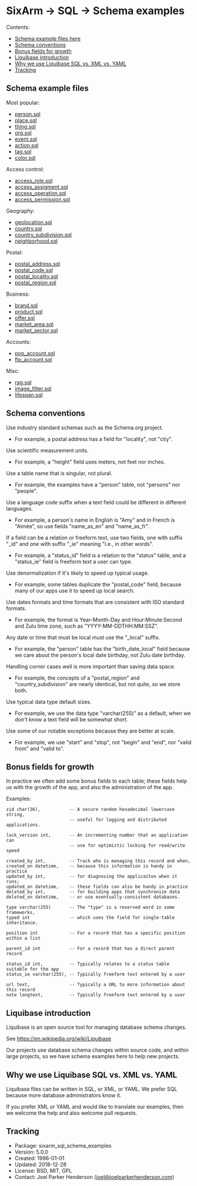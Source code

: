 # SixArm → SQL → Schema examples

Contents:

* [Schema example files here](#schema-example-files-here)
* [Schema conventions](#schema-conventions)
* [Bonus fields for growth](#bonus-fields-for-growth)
* [Liquibase introduction](#liquibase-introduction)
* [Why we use Liquibase SQL vs. XML vs. YAML](#why-we-use-liquibase-sql-vs-xml-vs-yaml)
* [Tracking](#tracking)


## Schema example files

Most popular:

  * [person.sql](person.sql)
  * [place.sql](place.sql)
  * [thing.sql](thing.sql)
  * [org.sql](org.sql)
  * [event.sql](event.sql)
  * [action.sql](action.sql)
  * [tag.sql](tag.sql)
  * [color.sql](color.sql)

Access control:

  * [access_role.sql](access/access_role.sql)
  * [access_assigment.sql](access/access_assignment.sql)
  * [access_operation.sql](access/access_operation.sql)
  * [access_permission.sql](access/access_permission.sql)

Geography:

  * [geolocation.sql](geography/geolocation.sql)
  * [country.sql](geography/country.sql)
  * [country_subdivision.sql](geography/country_subdivision.sql)
  * [neighborhood.sql](geography/neighborhood.sql)

Postal:
  * [postal_address.sql](postal/postal_address.sql)
  * [postal_code.sql](postal/postal_code.sql)
  * [postal_locality.sql](postal/postal_locality.sql)
  * [postal_region.sql](postal/postal_region.sql)

Business:

  * [brand.sql](business/brand.sql)
  * [product.sql](business/product.sql)
  * [offer.sql](business/offer.sql)
  * [market_area.sql](business/market_area.sql)
  * [market_sector.sql](business/market_sector.sql)

Accounts:

  * [pop_account.sql](accounts/pop_account.sql)
  * [ftp_account.sql](accounts/ftp_account.sql)

Misc:

  * [rag.sql](rag.sql)
  * [image_filter.sql](image_filter.sql)
  * [lifespan.sql](lifespan.sql)


## Schema conventions

Use industry standard schemas such as the Schema.org project.

  * For example, a postal address has a field for "locality", not "city".

Use scientific measurement units.

  * For example, a "height" field uses meters, not feet nor inches.

Use a table name that is singular, not plural.

  * For example, the examples have a "person" table, not "persons" nor "people".

Use a language code suffix when a text field could be different in different languages.

  * For example, a person's name in English is "Amy" and in French is "Aimée", so use fields "name_as_en" and "name_as_fr".

If a field can be a relation or freeform text, use two fields, one with suffix "_id" and one with suffix "_ie" meaning "I.e., in other words".

  * For example, a "status_id" field is a relation to the "status" table, and a "status_ie" field is freeform text a user can type.

Use denormalization if it's likely to speed up typical usage.

  * For example, some tables duplicate the "postal_code" field, because many of our apps use it to speed up local search.

Use dates formats and time formats that are consistent with ISO standard formats.

  * For example, the format is Year-Month-Day and Hour:Minute:Second and Zulu time zone, such as "YYYY-MM-DDTHH:MM:SSZ".

Any date or time that must be local must use the "_local" suffix.

  * For example, the "person" table has the "birth_date_local" field because we care about the person's local date birthday, not Zulu date birthday.

Handling corner cases well is more important than saving data space.

  * For example, the concepts of a "postal_region" and "country_subdivision" are nearly identical, but not quite, so we store both.

Use typical data type default sizes.

  * For example, we use the data type "varchar(255)" as a default, when we don't know a text field will be somewhat short.

Use some of our notable exceptions because they are better at scale.

  * For example, we use "start" and "stop", not "begin" and "end", nor "valid from" and "valid to".


## Bonus fields for growth


In practice we often add some bonus fields to each table; these fields help us with the growth of the app, and also the administration of the app.

Examples:

    zid char(36),           -- A secure random hexadecimal lowercase string,
                            -- useful for logging and distributed applications.

    lock_version int,       -- An incrementing number that an application can
                            -- use for optimistic locking for read/write speed

    created_by int,         -- Track who is managing this record and when,
    created_on datetime,    -- because this information is handy in practice
    updated_by int,         -- for diagnosing the applicaiton when it runs;
    updated_on datetime,    -- these fields can also be handy in practice
    deleted_by int,         -- for building apps that synchronize data
    deleted_on datetime,    -- or use eventually-consistent databases.

    type varchar(255)       -- The "type" is a reserved word in some frameworks,
    typed int               -- which uses the field for single-table inheritance.

    position int            -- For a record that has a specific position within a list

    parent_id int           -- For a record that has a direct parent record

    status_id int,          -- Typically relates to a status table suitable for the app
    status_ie varchar(255), -- Typically freeform text entered by a user 

    url text,               -- Typically a URL to more information about this record
    note longtext,          -- Typically freeform text entered by a user


## Liquibase introduction

Liquibase is an open source tool for managing database schema changes.

See https://en.wikipedia.org/wiki/Liquibase

Our projects use database schema changes within source code, and within large projects, so we have schema examples here to help new projects.


## Why we use Liquibase SQL vs. XML vs. YAML

Liquibase files can be written in SQL, or XML, or YAML. We prefer SQL because more database administrators know it.

If you prefer XML or YAML and would like to translate our examples, then we welcome the help and also welcome pull requests.


## Tracking

* Package: sixarm_sql_schema_examples
* Version: 5.0.0
* Created: 1996-01-01
* Updated: 2018-12-28
* License: BSD, MIT, GPL
* Contact: Joel Parker Henderson (joel@joelparkerhenderson.com)
